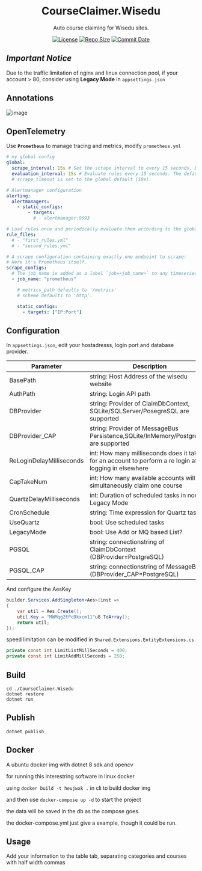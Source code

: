 <div align="center">

# CourseClaimer.Wisedu

Auto course claiming for Wisedu sites.

[![License](https://img.shields.io/github/license/MadLongTom/CourseClaimer.Wisedu.svg?logo=git&logoColor=red)](https://github.com/MadLongTom/CourseClaimer.Wisedu/LICENSE.txt)
[![Repo Size](https://img.shields.io/github/repo-size/MadLongTom/CourseClaimer.Wisedu.svg?logo=github&logoColor=green&label=repo)](https://github.com/MadLongTom/CourseClaimer.Wisedu)
[![Commit Date](https://img.shields.io/github/last-commit/MadLongTom/CourseClaimer.Wisedu/master.svg?logo=github&logoColor=green&label=commit)](https://github.com/MadLongTom/CourseClaimer.Wisedu)

</div>

## *Important Notice*

Due to the traffic limitation of nginx and linux connection pool, if your account > 80, consider using **Legacy Mode** in <code>appsettings.json</code> 

## Annotations

![image](https://github.com/user-attachments/assets/9c51eaeb-f426-4f00-aa3a-a23e7311cd33)

## OpenTelemetry

Use **<code>Prometheus</code>** to manage tracing and metrics, modify <code>prometheus.yml</code>

```yml
# my global config
global:
  scrape_interval: 15s # Set the scrape interval to every 15 seconds. Default is every 1 minute.
  evaluation_interval: 15s # Evaluate rules every 15 seconds. The default is every 1 minute.
  # scrape_timeout is set to the global default (10s).

# Alertmanager configuration
alerting:
  alertmanagers:
    - static_configs:
        - targets:
          # - alertmanager:9093

# Load rules once and periodically evaluate them according to the global 'evaluation_interval'.
rule_files:
  # - "first_rules.yml"
  # - "second_rules.yml"

# A scrape configuration containing exactly one endpoint to scrape:
# Here it's Prometheus itself.
scrape_configs:
  # The job name is added as a label `job=<job_name>` to any timeseries scraped from this config.
  - job_name: "prometheus"

    # metrics_path defaults to '/metrics'
    # scheme defaults to 'http'.

    static_configs:
      - targets: ["IP:Port"]

```

## Configuration

In <code>appsettings.json</code>, edit your hostadresss, login port and database provider.

| Parameter                | Description                                                                                             |
|--------------------------|---------------------------------------------------------------------------------------------------------|
| BasePath                 | string: Host Address of the wisedu website                                                              |
| AuthPath                 | string: Login API path                                                                                  |
| DBProvider               | string: Provider of ClaimDbContext, SQLite/SQLServer/PosegreSQL are supported                           |
| DBProvider_CAP           | string: Provider of MessageBus Persistence,SQLite/InMemory/PostgreSQL are supported                     |
| ReLoginDelayMilliseconds | int: How many milliseconds does it take for an account to perform a re login after logging in elsewhere |
| CapTakeNum               | int: How many available accounts will simultaneously claim one course                                   |
| QuartzDelayMilliseconds  | int: Duration of scheduled tasks in non Legacy Mode                                                     |
| CronSchedule             | string: Time expression for Quartz tasks                                                                |
| UseQuartz                | bool: Use scheduled tasks                                                                               |
| LegacyMode               | bool: Use Add or MQ based List?                                                                         |
| PGSQL                    | string: connectionstring of ClaimDbContext (DBProvider=PostgreSQL)                                      |
| PGSQL_CAP                | string: connectionstring of MessageBus (DBProvider_CAP=PostgreSQL)                                      |

And configure the AesKey

```csharp
builder.Services.AddSingleton<Aes>(inst =>
{
    var util = Aes.Create();
    util.Key = "MWMqg2tPcDkxcm11"u8.ToArray();
    return util;
});
```

speed limitation can be modified in <code>Shared.Extensions.EntityExtensions.cs</code>

```csharp
private const int LimitListMillSeconds = 400;
private const int LimitAddMillSeconds = 250;
```

## Build

```shell
cd ./CourseClaimer.Wisedu
dotnet restore
dotnet run
```

## Publish

```shell
dotnet publish
```

## Docker

A ubuntu docker img with dotnet 8 sdk and opencv

for running this interestring software in linux docker

using <code>docker build -t heujwxk .</code> in cli to build docker img

and then use <code>docker-compose up -d</code> to start the project

the data will be saved in the db as the compose goes.

the docker-compose.yml just give a example, though it could be run.

## Usage

Add your information to the table tab, separating categories and courses with half width commas
